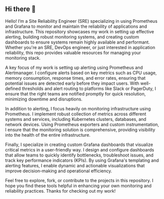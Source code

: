 ## Hi there 👋

Hello! I’m a Site Reliability Engineer (SRE) specializing in using Prometheus and Grafana to monitor and maintain the reliability of applications and infrastructure. This repository showcases my work in setting up effective alerting, building robust monitoring systems, and creating custom dashboards to ensure systems remain highly available and performant. Whether you're an SRE, DevOps engineer, or just interested in application reliability, this repo provides valuable resources for managing your monitoring stack.

A key focus of my work is setting up alerting using Prometheus and Alertmanager. I configure alerts based on key metrics such as CPU usage, memory consumption, response times, and error rates, ensuring that potential issues are detected early before they impact users. With well-defined thresholds and alert routing to platforms like Slack or PagerDuty, I ensure that the right teams are notified promptly for quick resolution, minimizing downtime and disruptions.

In addition to alerting, I focus heavily on monitoring infrastructure using Prometheus. I implement robust collection of metrics across different systems and services, including Kubernetes clusters, databases, and network devices. Using Prometheus exporters and custom instrumentation, I ensure that the monitoring solution is comprehensive, providing visibility into the health of the entire infrastructure.

Finally, I specialize in creating custom Grafana dashboards that visualize critical metrics in a user-friendly way. I design and configure dashboards that allow teams to quickly identify bottlenecks, troubleshoot issues, and track key performance indicators (KPIs). By using Grafana's templating and alerting features, I enable dynamic and actionable visualizations that improve decision-making and operational efficiency.

Feel free to explore, fork, or contribute to the projects in this repository. I hope you find these tools helpful in enhancing your own monitoring and reliability practices. Thanks for checking out my work!
